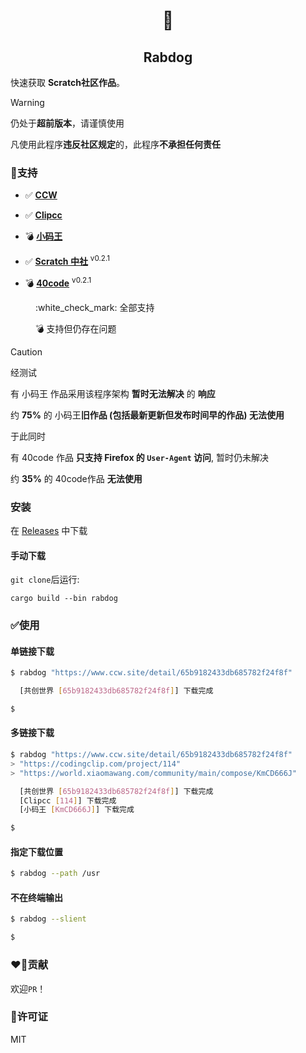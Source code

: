 <div align="center">

# :dog:

## Rabdog 
</div>

快速获取 **Scratch社区作品**。

> [!WARNING]
> 仍处于**超前版本**，请谨慎使用
>
> 凡使用此程序**违反社区规定**的，此程序**不承担任何责任**

### :rocket:支持
* :white_check_mark: [**CCW**][ccw]

* :white_check_mark: [**Clipcc**][clipcc]

* :bomb: [**小码王**][xmw]

* :white_check_mark: [**Scratch 中社**][scratch-cn] <sup>v0.2.1</sup>

* :bomb: [**40code**][40code] <sup>v0.2.1</sup>

<dd>
:white_check_mark: 全部支持

:bomb: 支持但仍存在问题
</dd>

> [!CAUTION]
> 经测试 
> 
> 有 小码王 作品采用该程序架构 **暂时无法解决** 的 **响应**
>
> 约 **75%** 的 小码王**旧作品 (包括最新更新但发布时间早的作品) 无法使用**
> 
> 于此同时
> 
> 有 40code 作品 **只支持 Firefox 的 `User-Agent` 访问**, 暂时仍未解决
>
> 约 **35%** 的 40code作品 **无法使用**

### 安装

在 [Releases][download] 中下载

#### 手动下载

`git clone`后运行:

```
cargo build --bin rabdog
```

### :white_check_mark:使用

#### 单链接下载

```bash
$ rabdog "https://www.ccw.site/detail/65b9182433db685782f24f8f"

  [共创世界 [65b9182433db685782f24f8f]] 下载完成

$
```

#### 多链接下载

```bash
$ rabdog "https://www.ccw.site/detail/65b9182433db685782f24f8f"
> "https://codingclip.com/project/114"
> "https://world.xiaomawang.com/community/main/compose/KmCD666J"

  [共创世界 [65b9182433db685782f24f8f]] 下载完成
  [Clipcc [114]] 下载完成
  [小码王 [KmCD666J]] 下载完成

$
```

#### 指定下载位置

```bash
$ rabdog --path /usr
```

#### 不在终端输出

```bash
$ rabdog --slient

$ 
```

### :heart_on_fire:贡献

欢迎`PR`！

### :key:许可证
MIT

[download]: https://github.com/LycasLdt/rabdog/releases

[ccw]: https://www.ccw.site
[clipcc]: https://codingclip.com
[40code]: https://40code.com
[xmw]: https://world.xiaomawang.com/
[scratch-cn]: https://www.scratch-cn.cn/
[40code]: https://www.40code.com/